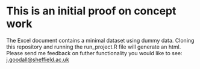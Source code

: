 # This is an initial proof on concept work 
The Excel document contains a minimal dataset using dummy data. 
Cloning this repository and running the run_project.R file will generate an html.
Please send me feedback on futher functionality you would like to see: j.goodall@sheffield.ac.uk
